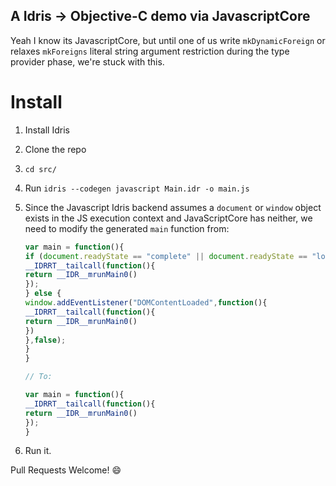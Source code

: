 ## A Idris -> Objective-C demo via JavascriptCore

Yeah I know its JavascriptCore, but until one of us write `mkDynamicForeign` or
relaxes `mkForeigns` literal string argument restriction during the type provider phase, we're stuck with
this.

# Install
1. Install Idris
2. Clone the repo
3. `cd src/`
4. Run `idris --codegen javascript Main.idr -o main.js`
5. Since the Javascript Idris backend assumes a `document` or `window` object exists in the JS execution context and JavaScriptCore has neither, we need to modify the generated `main` function from:

	```js
	var main = function(){
	if (document.readyState == "complete" || document.readyState == "loaded") {
	__IDRRT__tailcall(function(){
	return __IDR__mrunMain0()
	});
	} else {
	window.addEventListener("DOMContentLoaded",function(){
	__IDRRT__tailcall(function(){
	return __IDR__mrunMain0()
	})
	},false);
	}
	}

	// To:

	var main = function(){
	__IDRRT__tailcall(function(){
	return __IDR__mrunMain0()
	});
	}
	```
6. Run it.

Pull Requests Welcome! :smile:
